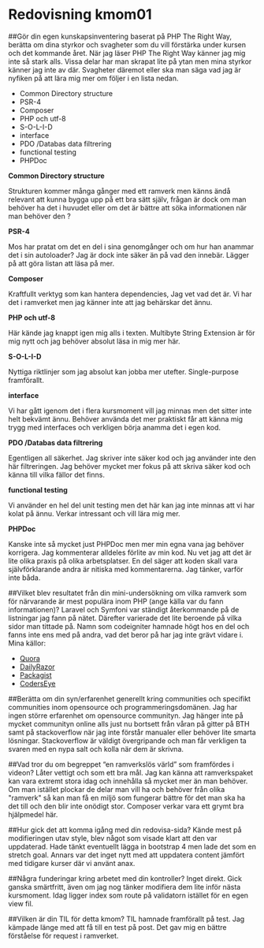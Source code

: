 ---
---
Redovisning kmom01
=========================


##Gör din egen kunskapsinventering baserat på PHP The Right Way, berätta om dina styrkor och svagheter som du vill förstärka under kursen och det kommande året.
När jag läser PHP The Right Way känner jag mig inte så stark alls. Vissa delar har man skrapat lite på ytan men mina styrkor känner jag inte av där.
Svagheter däremot eller ska man säga vad jag är nyfiken på att lära mig mer om följer i en lista nedan.
- Common Directory structure
- PSR-4
- Composer
- PHP och utf-8
- S-O-L-I-D
- interface
- PDO /Databas data filtrering
- functional testing
- PHPDoc

**Common Directory structure**

Strukturen kommer många gånger med ett ramverk men känns ändå relevant att kunna bygga upp på ett bra sätt själv, frågan är dock om man behöver ha det i
huvudet eller om det är bättre att söka informationen när man behöver den ?

**PSR-4**

Mos har pratat om det en del i sina genomgånger och om hur han anammar det i sin autoloader? Jag är dock inte säker än på vad den innebär. Lägger på
att göra listan att läsa på mer.

**Composer**

Kraftfullt verktyg som kan hantera dependencies, Jag vet vad det är. Vi har det i ramverket men jag känner inte att jag behärskar det ännu.

**PHP och utf-8**

Här kände jag knappt igen mig alls i texten.
Multibyte String Extension är för mig nytt och jag behöver absolut läsa in mig mer här.

**S-O-L-I-D**

Nyttiga riktlinjer som jag absolut kan jobba mer utefter. Single-purpose framförallt.

**interface**

Vi har gått igenom det i flera kursmoment vill jag minnas men det sitter inte helt bekvämt ännu. Behöver använda det mer praktiskt får att känna mig trygg
med interfaces och verkligen börja anamma det i egen kod.

**PDO /Databas data filtrering**

Egentligen all säkerhet. Jag skriver inte säker kod och jag använder inte den här filtreringen. Jag behöver mycket mer fokus på att skriva säker kod och
känna till vilka fällor det finns.

**functional testing**

Vi använder en hel del unit testing men det här kan jag inte minnas att vi har kolat på ännu. Verkar intressant och vill lära mig mer.

**PHPDoc**

Kanske inte så mycket just PHPDoc men mer min egna vana jag behöver korrigera. Jag kommenterar alldeles förlite av min kod.
Nu vet jag att det är lite olika praxis på olika arbetsplatser. En del säger att koden skall vara självförklarande andra är nitiska med kommentarerna.
Jag tänker, varför inte båda.

##Vilket blev resultatet från din mini-undersökning om vilka ramverk som för närvarande är mest populära inom PHP (ange källa var du fann informationen)?
Laravel och Symfoni var ständigt återkommande på de listningar jag fann på nätet.
Därefter varierade det lite beroende på vilka sidor man tittade på.
Namn som codeigniter hamnade högt hos en del och fanns inte ens med på andra, vad det beror på har jag inte grävt vidare i.
Mina källor:
- [Quora](https://www.quora.com/Which-is-the-best-framework-for-PHP-in-2018)
- [DailyRazor](https://www.dailyrazor.com/blog/best-php-frameworks/)
- [Packagist](https://packagist.org/statistics?tags=framework)
- [CodersEye](https://coderseye.com/best-php-frameworks-for-web-developers/)

##Berätta om din syn/erfarenhet generellt kring communities och specifikt communities inom opensource och programmeringsdomänen.
Jag har ingen större erfarenhet om opensource communityn. Jag hänger inte på mycket communityn online alls just nu bortsett från våran på gitter
på BTH samt på stackoverflow när jag inte förstår manualer eller behöver lite smarta lösningar.
Stackoverflow är väldigt övergripande och man får verkligen ta svaren med en nypa salt och kolla när dem är skrivna.

##Vad tror du om begreppet “en ramverkslös värld” som framfördes i videon?
Låter vettigt och som ett bra mål. Jag kan känna att ramverkspaket kan vara extremt stora idag och innehålla så mycket mer än man behöver.
Om man istället plockar de delar man vill ha och behöver från olika "ramverk" så kan man få en miljö som fungerar bättre för det man ska ha det till
och den blir inte onödigt stor. Composer verkar vara ett grymt bra hjälpmedel här.

##Hur gick det att komma igång med din redovisa-sida?
Kände mest på modifieringen utav style, blev något som visade klart att den var uppdaterad.
Hade tänkt eventuellt lägga in bootstrap 4 men lade det som en stretch goal.
Annars var det inget nytt med att uppdatera content jämfört med tidigare kurser där vi använt anax.

##Några funderingar kring arbetet med din kontroller?
Inget direkt. Gick ganska smärtfritt, även om jag nog tänker modifiera dem lite inför nästa kursmoment. Idag ligger index som route på validatorn istället för en egen view fil.  

##Vilken är din TIL för detta kmom?
TIL hamnade framförallt på test. Jag kämpade länge med att få till en test på post. Det gav mig en bättre förståelse för
request i ramverket.
